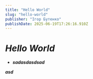 ```yaml
---
title: "Hello World"
slug: "hello-world"
publisher: "Ігор Бутенко"
publishDate: 2025-06-19T17:26:16.910Z
---
```

# ***Hello World***

- ***sadasdasdsad***

***asd***